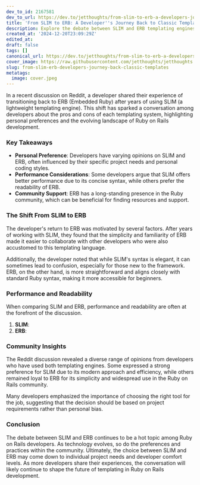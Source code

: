 ```yaml
---
dev_to_id: 2167581
dev_to_url: https://dev.to/jetthoughts/from-slim-to-erb-a-developers-journey-back-to-classic-templates-3ipd
title: 'From SLIM to ERB: A Developer''s Journey Back to Classic Templates'
description: Explore the debate between SLIM and ERB templating engines in Ruby on Rails as a developer shares their journey back to ERB after years with SLIM.
created_at: '2024-12-20T23:09:29Z'
edited_at:
draft: false
tags: []
canonical_url: https://dev.to/jetthoughts/from-slim-to-erb-a-developers-journey-back-to-classic-templates-3ipd
cover_image: https://raw.githubusercontent.com/jetthoughts/jetthoughts.github.io/master/content/blog/from-slim-erb-developers-journey-back-classic-templates/cover.jpeg
slug: from-slim-erb-developers-journey-back-classic-templates
metatags:
  image: cover.jpeg
---
```

In a recent discussion on Reddit, a developer shared their experience of transitioning back to ERB (Embedded Ruby) after years of using SLIM (a lightweight templating engine). This shift has sparked a conversation among developers about the pros and cons of each templating system, highlighting personal preferences and the evolving landscape of Ruby on Rails development.

### Key Takeaways

*   **Personal Preference**: Developers have varying opinions on SLIM and ERB, often influenced by their specific project needs and personal coding styles.
*   **Performance Considerations**: Some developers argue that SLIM offers better performance due to its concise syntax, while others prefer the readability of ERB.
*   **Community Support**: ERB has a long-standing presence in the Ruby community, which can be beneficial for finding resources and support.

### The Shift From SLIM to ERB

The developer's return to ERB was motivated by several factors. After years of working with SLIM, they found that the simplicity and familiarity of ERB made it easier to collaborate with other developers who were also accustomed to this templating language.

Additionally, the developer noted that while SLIM's syntax is elegant, it can sometimes lead to confusion, especially for those new to the framework. ERB, on the other hand, is more straightforward and aligns closely with standard Ruby syntax, making it more accessible for beginners.

### Performance and Readability

When comparing SLIM and ERB, performance and readability are often at the forefront of the discussion.

1.  **SLIM**:
2.  **ERB**:

### Community Insights

The Reddit discussion revealed a diverse range of opinions from developers who have used both templating engines. Some expressed a strong preference for SLIM due to its modern approach and efficiency, while others remained loyal to ERB for its simplicity and widespread use in the Ruby on Rails community.

Many developers emphasized the importance of choosing the right tool for the job, suggesting that the decision should be based on project requirements rather than personal bias.

### Conclusion

The debate between SLIM and ERB continues to be a hot topic among Ruby on Rails developers. As technology evolves, so do the preferences and practices within the community. Ultimately, the choice between SLIM and ERB may come down to individual project needs and developer comfort levels. As more developers share their experiences, the conversation will likely continue to shape the future of templating in Ruby on Rails development.